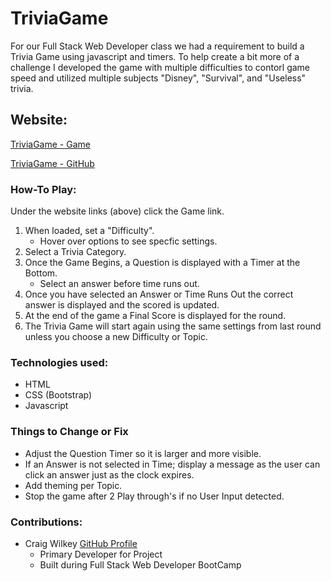 # TriviaGame
For our Full Stack Web Developer class we had a requirement to build a Trivia Game using javascript and timers.  To help create a bit more of a challenge I developed the game with multiple difficulties to contorl game speed and utilized multiple subjects "Disney", "Survival", and "Useless" trivia.


## Website:
[TriviaGame - Game](https://devcwilkey.github.io/TriviaGame/)

[TriviaGame - GitHub](https://github.com/devcwilkey/TriviaGame)


### How-To Play:
Under the website links (above) click the Game link.
1. When loaded, set a "Difficulty".
   - Hover over options to see specfic settings.
2. Select a Trivia Category.
3. Once the Game Begins, a Question is displayed with a Timer at the Bottom.
   - Select an answer before time runs out.
4. Once you have selected an Answer or Time Runs Out the correct answer is displayed and the scored is updated.
5. At the end of the game a Final Score is displayed for the round.
6. The Trivia Game will start again using the same settings from last round unless you choose a new Difficulty or Topic.


### Technologies used:
- HTML
- CSS (Bootstrap)
- Javascript


### Things to Change or Fix
- Adjust the Question Timer so it is larger and more visible.
- If an Answer is not selected in Time; display a message as the user can click an answer just as the clock expires.
- Add theming per Topic.
- Stop the game after 2 Play through's if no User Input detected.


### Contributions:
- Craig Wilkey [GitHub Profile](https://github.com/devcwilkey)
  - Primary Developer for Project
  - Built during Full Stack Web Developer BootCamp
